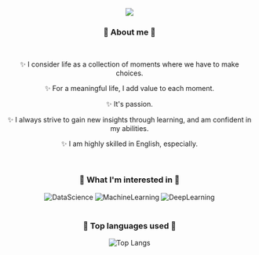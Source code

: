<div align="center">
 <img src="https://capsule-render.vercel.app/api?&type=waving&color=100:ACC1FD,0:F9D9D7&height=250&section=header&text=Welcome%20to%20Seungju's%20GitHub&&fontSize=40" />

### 🌱 About me 🌱
<br>
   <p>
   ✨ I consider life as a collection of moments where we have to make choices.
   </p>
   <p>
   ✨ For a meaningful life, I add value to each moment.
   </p>
   <p>
   ✨ It's passion.
   </p>
   <p>
   ✨ I always strive to gain new insights through learning, and am confident in my abilities.
   </p>
   <p>
   ✨ I am highly skilled in English, especially.
   </p>
<br>

### 🌱 What I'm interested in 🌱
  ![DataScience](https://img.shields.io/badge/Data%20Science-F9D9D7.svg?style=for-the-badge)
  ![MachineLearning](https://img.shields.io/badge/Machine%20Learning-ACC1FD.svg?style=for-the-badge)
  ![DeepLearning](https://img.shields.io/badge/Deep%20Learning-F9D9D7.svg?style=for-the-badge)
<br><br>

### 🌱 Top languages used 🌱
![Top Langs](https://github-readme-stats.vercel.app/api/top-langs/?username=berryverry&include_all_commits=true&bg_color=30,6089FF,FEB6A2&title_color=fff&text_color=010512)
<br><br>
